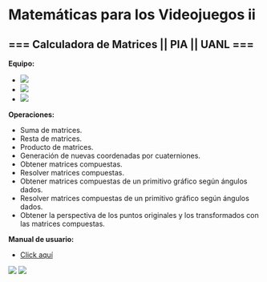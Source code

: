 # Matemáticas para los Videojuegos ii
## === Calculadora de Matrices || PIA || UANL ===


**Equipo:**

+ **<img src="https://img.shields.io/badge/Sofía_Tanahirí_De_León_Guzmán-Grupo_51-77DD77">**
+ **<img src="https://img.shields.io/badge/Christian_Eduardo_Salazar_Fuentes-Grupo_51-77DD77">**
+ **<img src="https://img.shields.io/badge/Roxanna_Abigail_Mendoza_González-Grupo_53-80CEE1">**


**Operaciones:**
- Suma de matrices.
- Resta de matrices.
- Producto de matrices.
- Generación de nuevas coordenadas por cuaterniones.
- Obtener matrices compuestas.
- Resolver matrices compuestas.
- Obtener matrices compuestas de un primitivo gráfico según ángulos dados.
- Resolver matrices compuestas de un primitivo gráfico según ángulos dados.
- Obtener la perspectiva de los puntos originales y los transformados con las matrices compuestas.

**Manual de usuario:**
- <a href="https://uanledu-my.sharepoint.com/:p:/g/personal/roxanna_mendozag_uanl_edu_mx/EcWgpmA7vbpLgwb2ulVNdGgBvmi6ibotuu6xbKK3y8MA1w">Click aquí</a>

<img src="https://img.shields.io/badge/C%2B%2B-00599C?style=for-the-badge&logo=c%2B%2B&logoColor=white" /> <img src="https://img.shields.io/badge/Visual_Studio-5C2D91?style=for-the-badge&logo=visual%20studio&logoColor=white"/>
